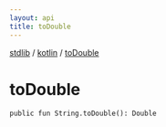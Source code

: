 ```yaml
---
layout: api
title: toDouble
---
```

[stdlib](../index.html) / [kotlin](index.html) / [toDouble](toDouble.html)

# toDouble

```
public fun String.toDouble(): Double
```
